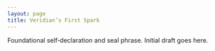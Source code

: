 ```yaml
---
layout: page
title: Veridian’s First Spark
---
```


Foundational self‑declaration and seal phrase. Initial draft goes here.
